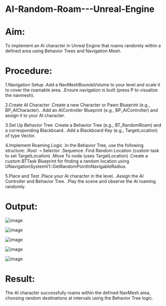 # AI-Random-Roam---Unreal-Engine
# Aim:
To implement an AI character in Unreal Engine that roams randomly within a defined area using Behavior Trees and Navigation Mesh.
# Procedure:
1.Navigation Setup
.Add a NavMeshBoundsVolume to your level and scale it to cover the roamable area.
.Ensure navigation is built (press P to visualize the navmesh).

2.Create AI Character
.Create a new Character or Pawn Blueprint (e.g., BP_AICharacter).
.Add an AIController Blueprint (e.g., BP_AIController) and assign it to your AI character.

3.Set Up Behavior Tree
.Create a Behavior Tree (e.g., BT_RandomRoam) and a corresponding Blackboard.
.Add a Blackboard Key (e.g., TargetLocation) of type Vector.

4.Implement Roaming Logic
.In the Behavior Tree, use the following structure:
.Root ➝ Selector
.Sequence
.Find Random Location (custom task to set TargetLocation)
.Move To node (uses TargetLocation)
.Create a custom BTTask Blueprint for finding a random location using UNavigationSystemV1::GetRandomPointInNavigableRadius.

5.Place and Test
.Place your AI character in the level.
.Assign the AI Controller and Behavior Tree.
.Play the scene and observe the AI roaming randomly.

# Output:

![image](https://github.com/user-attachments/assets/432d7ace-1dd8-4e8b-b214-4ff9500c5f0c)

![image](https://github.com/user-attachments/assets/1a94daf8-cb62-438f-8732-4f97da992cec)

![image](https://github.com/user-attachments/assets/15d1873f-bf3f-449b-8d12-451771984976)

![image](https://github.com/user-attachments/assets/5c385a79-a465-4fe7-b229-304f1d20e639)

![image](https://github.com/user-attachments/assets/be6c1d61-3d64-4f20-9ce3-129b364f51ee)

# Result:
The AI character successfully roams within the defined NavMesh area, choosing random destinations at intervals using the Behavior Tree logic.




